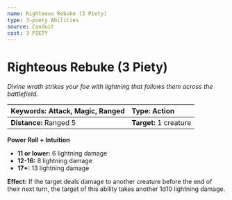 ```yaml
---
name: Righteous Rebuke (3 Piety)
type: 3-piety Abilities
source: Conduit
cost: 3 PIETY
---
```


# Righteous Rebuke (3 Piety)

*Divine wrath strikes your foe with lightning that follows them across the battlefield.*

| **Keywords:** Attack, Magic, Ranged | **Type:** Action       |
| :---------------------------------- | :--------------------- |
| **Distance:** Ranged 5              | **Target:** 1 creature |

**Power Roll + Intuition**

- **11 or lower:** 6 lightning damage
- **12-16:** 8 lightning damage
- **17+:** 13 lightning damage

**Effect:** If the target deals damage to another creature before the end of their next turn, the target of this ability takes another 1d10 lightning damage.
